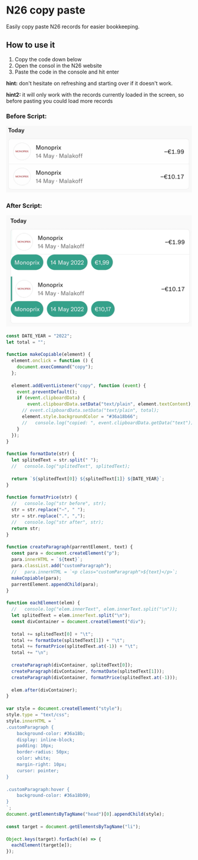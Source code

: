 # N26 copy paste
Easily copy paste N26 records for easier bookkeeping.

## How to use it
1. Copy the code down below
2. Open the consol in the N26 website
3. Paste the code in the console and hit enter

**hint:** don't hesitate on refreshing and starting over if it doesn't work.

**hint2:** it will only work with the records currently loaded in the screen, so before pasting you could load more records 


### Before Script:
![image before the script](https://github.com/Antoine-lb/N26-bank-copy-paste/blob/main/before.jpg)
### After Script:
![image after the script](https://github.com/Antoine-lb/N26-bank-copy-paste/blob/main/after.jpg)

```js
const DATE_YEAR = "2022";
let total = "";

function makeCopiable(element) {
  element.onclick = function () {
    document.execCommand("copy");
  };

  element.addEventListener("copy", function (event) {
    event.preventDefault();
    if (event.clipboardData) {
        event.clipboardData.setData("text/plain", element.textContent);
      // event.clipboardData.setData("text/plain", total);
      element.style.backgroundColor = "#36a18b66";
      //   console.log("copied: ", event.clipboardData.getData("text"));
    }
  });
}

function formatDate(str) {
  let splitedText = str.split(" ");
  //   console.log("splitedText", splitedText);

  return `${splitedText[0]} ${splitedText[1]} ${DATE_YEAR}`;
}

function formatPrice(str) {
  //   console.log("str before", str);
  str = str.replace("−", " ");
  str = str.replace(".", ",");
  //   console.log("str after", str);
  return str;
}

function createParagraph(parrentElement, text) {
  const para = document.createElement("p");
  para.innerHTML = `${text}`;
  para.classList.add("customParagraph");
  //   para.innerHTML = `<p class="customParagraph">${text}</p>`;
  makeCopiable(para);
  parrentElement.appendChild(para);
}

function eachElement(elem) {
  //   console.log("elem.innerText", elem.innerText.split("\n"));
  let splitedText = elem.innerText.split("\n");
  const divContainer = document.createElement("div");

  total += splitedText[0] + "\t";
  total += formatDate(splitedText[1]) + "\t";
  total += formatPrice(splitedText.at(-1)) + "\t";
  total += "\n";

  createParagraph(divContainer, splitedText[0]);
  createParagraph(divContainer, formatDate(splitedText[1]));
  createParagraph(divContainer, formatPrice(splitedText.at(-1)));

  elem.after(divContainer);
}

var style = document.createElement("style");
style.type = "text/css";
style.innerHTML = `
.customParagraph { 
    background-color: #36a18b;
    display: inline-block;
    padding: 10px;
    border-radius: 50px;
    color: white;
    margin-right: 10px;
    cursor: pointer;
}

.customParagraph:hover { 
    background-color: #36a18b99;
}
`;
document.getElementsByTagName("head")[0].appendChild(style);

const target = document.getElementsByTagName("li");

Object.keys(target).forEach((e) => {
  eachElement(target[e]);
});

```

